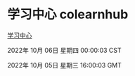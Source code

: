 # 学习中心 colearnhub
[学习中心](http://27.19.32.34:56308/colearnhub/)

2022年 10月 06日 星期四 00:00:03 CST

2022年 10月 05日 星期三 16:00:03 GMT
